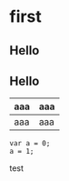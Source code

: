 # first

## Hello

## Hello

|aaa|aaa|
|-|-|
|aaa|aaa|


```javascript=40
var a = 0;
a = 1;
```
test
